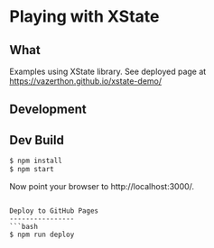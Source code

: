 # Playing with XState

## What
Examples using XState library. See deployed page at https://vazerthon.github.io/xstate-demo/

## Development

Dev Build
---------
```bash
$ npm install
$ npm start
```

Now point your browser to http://localhost:3000/.

```

Deploy to GitHub Pages
----------------
```bash
$ npm run deploy
```
